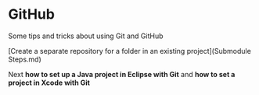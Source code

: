 # GitHub

Some tips and tricks about using Git and GitHub

[Create a separate repository for a folder in an existing project](Submodule Steps.md)

Next **how to set up a Java project in Eclipse with Git** and **how to set a project in Xcode with Git**
